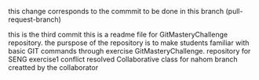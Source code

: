 
this change corresponds to the commmit to be done in this branch (pull-request-branch)


this is the third commit
this is a readme file for GitMasteryChallenge repository.
the purspose of the repository is to make students familiar with basic GIT commands through exercise
GitMasteryChallenge.
repository for SENG exercise1
conflict resolved 
Collaborative class for nahom
branch creatted by the collaborator

